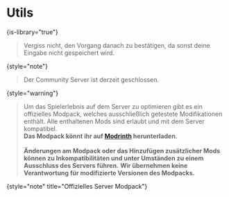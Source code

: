 # Utils
{is-library="true"}

<snippet id="remember-confirmation">

> Vergiss nicht, den Vorgang danach zu bestätigen, da sonst deine Eingabe nicht gespeichert wird.
>
{style="note"}

</snippet>

<snippet id="survival-closed">

> Der Community Server ist derzeit geschlossen.
> 
{style="warning"}

</snippet>

<snippet id="mod-pack">

>Um das Spielerlebnis auf dem Server zu optimieren gibt es ein offizielles Modpack, welches ausschließlich getestete Modifikationen enthält.
>Alle enthaltenen Mods sind erlaubt und mit dem Server kompatibel.
>\
>**Das Modpack könnt ihr auf [Modrinth](https://modrinth.com/modpack/castcrafter-survival-server "Klicke, um zum Modpack zu gelangen!") herunterladen.**
> \
> \
>**Änderungen am Modpack oder das Hinzufügen zusätzlicher Mods können zu Inkompatibilitäten und unter Umständen zu einem Ausschluss des Servers führen.**
>**Wir übernehmen keine Verantwortung für modifizierte Versionen des Modpacks.**
>
{style="note" title="Offizielles Server Modpack"}

</snippet>